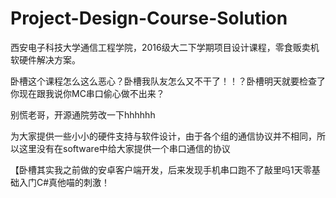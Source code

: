 # Project-Design-Course-Solution
西安电子科技大学通信工程学院，2016级大二下学期项目设计课程，零食贩卖机软硬件解决方案。


卧槽这个课程怎么这么恶心？卧槽我队友怎么又不干了！！？卧槽明天就要检查了你现在跟我说你MC串口偷心做不出来？

别慌老哥，开源通院劳改一下hhhhhh

为大家提供一些小小的硬件支持与软件设计，由于各个组的通信协议并不相同，所以这里没有在software中给大家提供一个串口通信的协议

【卧槽其实我之前做的安卓客户端开发，后来发现手机串口跑不了敲里吗1天零基础入门C#真他喵的刺激！

